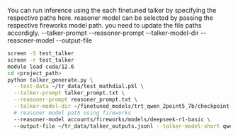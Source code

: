 
You can run inference using the each finetuned talker by specifying the respective paths here.
reasoner model can be selected by passing the respective fireworks model path.
you need to update the file paths accordigly.
--talker-prompt
--reasoner-prompt
--talker-model-dir
--reasoner-model
--output-file


```bash
screen -S test_talker
screen -r test_talker
module load cuda/12.6
cd <project_path>
python talker_generate.py \
  --test-data ~/tr_data/test_mathdial.pkl \
  --talker-prompt talker_prompt.txt \
  --reasoner-prompt reasoner_prompt.txt \
  --talker-model-dir ~/finetuned_models/trt_qwen_2point5_7b/checkpoint-167 \
  # reasoner model path using fireworks
  --reasoner-model accounts/fireworks/models/deepseek-r1-basic \ 
  --output-file ~/tr_data/talker_outputs.jsonl --talker-model-short qwen_25_7b --reasoner-model-short deepseek_r1 2>&1 | tee ~/logs/test_talker_qwen_2point5_7b.log
```